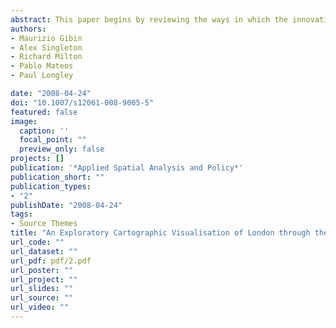 ```yaml
---
abstract: This paper begins by reviewing the ways in which the innovation of Google Maps has transformed our ability to reference and view geographically referenced data. We describe the ways in which the GMap Creator tool developed under the ESRC National Centre for e Social Science (NCeSS) programme enables users to ‘mashup’ thematic choropleth maps using the Google API. We illustrate the application of GMap Creator using the example of www.londonprofiler.org, which presents a repository of choropleth maps across a range of domains including health, education and other socioeconomic datasets against a backcloth of Google Maps data. Our conclusions address the ways in which Google Map mashups developed using GMap Creator facilitate online exploratory cartographic visualisation in a range of areas of policy concern.
authors:
- Maurizio Gibin
- Alex Singleton
- Richard Milton
- Pablo Mateos
- Paul Longley

date: "2008-04-24"
doi: "10.1007/s12061-008-9005-5"
featured: false
image:
  caption: ''
  focal_point: ""
  preview_only: false
projects: []
publication: '*Applied Spatial Analysis and Policy*'
publication_short: ""
publication_types:
- "2"
publishDate: "2008-04-24"
tags:
- Source Themes
title: "An Exploratory Cartographic Visualisation of London through the Google Maps API"
url_code: ""
url_dataset: ""
url_pdf: pdf/2.pdf
url_poster: ""
url_project: ""
url_slides: ""
url_source: ""
url_video: ""
---
```


